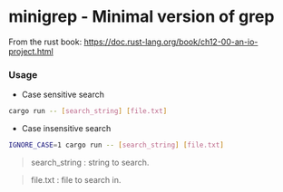 # minigrep - Minimal version of grep

From the rust book: https://doc.rust-lang.org/book/ch12-00-an-io-project.html

### Usage

- Case sensitive search

```bash
cargo run -- [search_string] [file.txt]
```

- Case insensitive search

```bash
IGNORE_CASE=1 cargo run -- [search_string] [file.txt]
```

> search_string : string to search.

> file.txt : file to search in.
